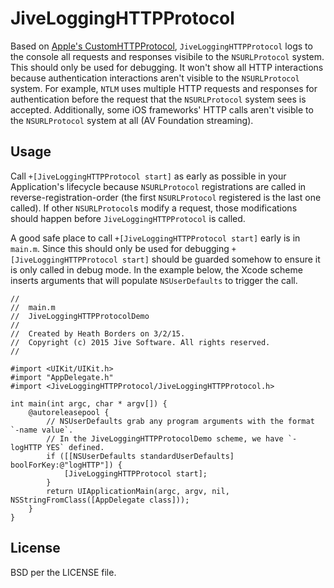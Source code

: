 JiveLoggingHTTPProtocol
=======================

Based on [Apple's CustomHTTPProtocol](https://developer.apple.com/library/prerelease/ios/samplecode/CustomHTTPProtocol/Introduction/Intro.html),
`JiveLoggingHTTPProtocol` logs to the console all requests and responses visibile to the `NSURLProtocol` system.
This should only be used for debugging. It won't show all HTTP interactions because authentication interactions aren't
visible to the `NSURLProtocol` system. For example, `NTLM` uses multiple HTTP requests and responses for authentication before
the request that the `NSURLProtocol` system sees is accepted. Additionally, some iOS frameworks' HTTP calls aren't visible
to the `NSURLProtocol` system at all (AV Foundation streaming).

Usage
-----
Call `+[JiveLoggingHTTPProtocol start]` as early as possible in your Application's lifecycle because `NSURLProtocol`
registrations are called in reverse-registration-order (the first `NSURLProtocol` registered is the last one called).
If other `NSURLProtocol`s modify a request, those modifications should happen before `JiveLoggingHTTPProtocol` is called.

A good safe place to call `+[JiveLoggingHTTPProtocol start]` early is in `main.m`.
Since this should only be used for debugging `+[JiveLoggingHTTPProtocol start]` should be guarded somehow to ensure
it is only called in debug mode. In the example below, the Xcode scheme inserts arguments that will populate
`NSUserDefaults` to trigger the call.

    //
    //  main.m
    //  JiveLoggingHTTPProtocolDemo
    //
    //  Created by Heath Borders on 3/2/15.
    //  Copyright (c) 2015 Jive Software. All rights reserved.
    //

    #import <UIKit/UIKit.h>
    #import "AppDelegate.h"
    #import <JiveLoggingHTTPProtocol/JiveLoggingHTTPProtocol.h>

    int main(int argc, char * argv[]) {
        @autoreleasepool {
            // NSUserDefaults grab any program arguments with the format `-name value`.
            // In the JiveLoggingHTTPProtocolDemo scheme, we have `-logHTTP YES` defined.
            if ([[NSUserDefaults standardUserDefaults] boolForKey:@"logHTTP"]) {
                [JiveLoggingHTTPProtocol start];
            }
            return UIApplicationMain(argc, argv, nil, NSStringFromClass([AppDelegate class]));
        }
    }

License
-------

BSD per the LICENSE file.

